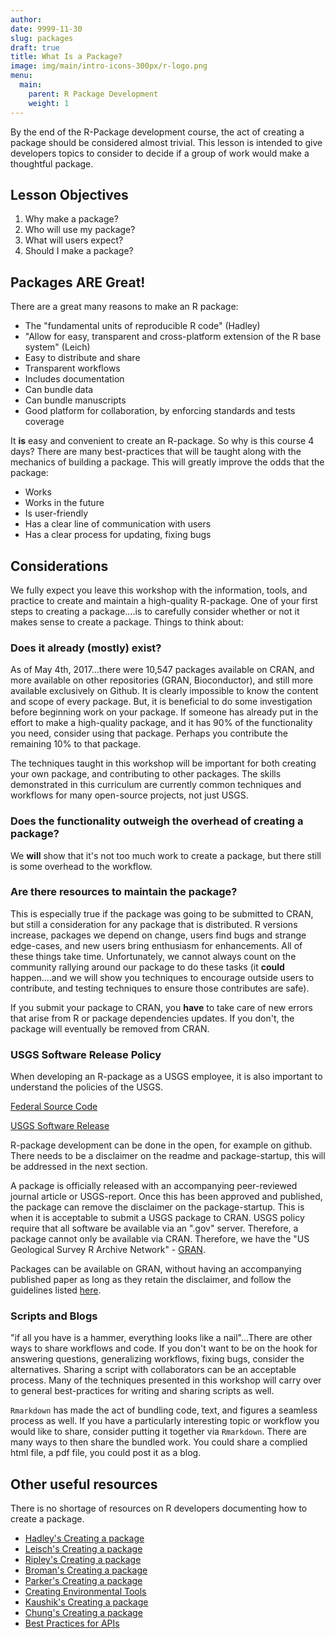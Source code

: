 ```yaml
---
author: 
date: 9999-11-30
slug: packages
draft: true
title: What Is a Package?
image: img/main/intro-icons-300px/r-logo.png
menu:
  main:
    parent: R Package Development
    weight: 1
---
```

By the end of the R-Package development course, the act of creating a package should be considered almost trivial. This lesson is intended to give developers topics to consider to decide if a group of work would make a thoughtful package.

Lesson Objectives
-----------------

1.  Why make a package?
2.  Who will use my package?
3.  What will users expect?
4.  Should I make a package?

Packages ARE Great!
-------------------

There are a great many reasons to make an R package:

-   The "fundamental units of reproducible R code" (Hadley)
-   "Allow for easy, transparent and cross-platform extension of the R base system" (Leich)
-   Easy to distribute and share
-   Transparent workflows
-   Includes documentation
-   Can bundle data
-   Can bundle manuscripts
-   Good platform for collaboration, by enforcing standards and tests coverage

It **is** easy and convenient to create an R-package. So why is this course 4 days? There are many best-practices that will be taught along with the mechanics of building a package. This will greatly improve the odds that the package:

-   Works
-   Works in the future
-   Is user-friendly
-   Has a clear line of communication with users
-   Has a clear process for updating, fixing bugs

Considerations
--------------

We fully expect you leave this workshop with the information, tools, and practice to create and maintain a high-quality R-package. One of your first steps to creating a package....is to carefully consider whether or not it makes sense to create a package. Things to think about:

### Does it already (mostly) exist?

As of May 4th, 2017...there were 10,547 packages available on CRAN, and more available on other repositories (GRAN, Bioconductor), and still more available exclusively on Github. It is clearly impossible to know the content and scope of every package. But, it is beneficial to do some investigation before beginning work on your package. If someone has already put in the effort to make a high-quality package, and it has 90% of the functionality you need, consider using that package. Perhaps you contribute the remaining 10% to that package.

The techniques taught in this workshop will be important for both creating your own package, and contributing to other packages. The skills demonstrated in this curriculum are currently common techniques and workflows for many open-source projects, not just USGS.

### Does the functionality outweigh the overhead of creating a package?

We **will** show that it's not too much work to create a package, but there still is some overhead to the workflow.

### Are there resources to maintain the package?

This is especially true if the package was going to be submitted to CRAN, but still a consideration for any package that is distributed. R versions increase, packages we depend on change, users find bugs and strange edge-cases, and new users bring enthusiasm for enhancements. All of these things take time. Unfortunately, we cannot always count on the community rallying around our package to do these tasks (it **could** happen....and we will show you techniques to encourage outside users to contribute, and testing techniques to ensure those contributes are safe).

If you submit your package to CRAN, you **have** to take care of new errors that arise from R or package dependencies updates. If you don't, the package will eventually be removed from CRAN.

### USGS Software Release Policy

When developing an R-package as a USGS employee, it is also important to understand the policies of the USGS.

[Federal Source Code](https://sourcecode.cio.gov/)

[USGS Software Release](https://www2.usgs.gov/usgs-manual/im/IM-OSQI-2016-01.html)

R-package development can be done in the open, for example on github. There needs to be a disclaimer on the readme and package-startup, this will be addressed in the next section.

A package is officially released with an accompanying peer-reviewed journal article or USGS-report. Once this has been approved and published, the package can remove the disclaimer on the package-startup. This is when it is acceptable to submit a USGS package to CRAN. USGS policy require that all software be available via an ".gov" server. Therefore, a package cannot only be available via CRAN. Therefore, we have the "US Geological Survey R Archive Network" - [GRAN](https://owi.usgs.gov/R/gran.html).

Packages can be available on GRAN, without having an accompanying published paper as long as they retain the disclaimer, and follow the guidelines listed [here](https://owi.usgs.gov/R/gran.html).

### Scripts and Blogs

"if all you have is a hammer, everything looks like a nail"...There are other ways to share workflows and code. If you don't want to be on the hook for answering questions, generalizing workflows, fixing bugs, consider the alternatives. Sharing a script with collaborators can be an acceptable process. Many of the techniques presented in this workshop will carry over to general best-practices for writing and sharing scripts as well.

`Rmarkdown` has made the act of bundling code, text, and figures a seamless process as well. If you have a particularly interesting topic or workflow you would like to share, consider putting it together via `Rmarkdown`. There are many ways to then share the bundled work. You could share a complied html file, a pdf file, you could post it as a blog.

Other useful resources
----------------------

There is no shortage of resources on R developers documenting how to create a package.

-   [Hadley's Creating a package](http://r-pkgs.had.co.nz/)
-   [Leisch's Creating a package](https://cran.r-project.org/doc/contrib/Leisch-CreatingPackages.pdf)
-   [Ripley's Creating a package](http://portal.stats.ox.ac.uk/userdata/ruth/APTS2012/Rcourse10.pdf)
-   [Broman's Creating a package](http://kbroman.org/pkg_primer/)
-   [Parker's Creating a package](https://hilaryparker.com/2014/04/29/writing-an-r-package-from-scratch/)
-   [Creating Environmental Tools](https://www.fba.org.uk/journals/index.php/IW/article/viewFile/889/675)
-   [Kaushik's Creating a package](https://www.analyticsvidhya.com/blog/2017/03/create-packages-r-cran-github/?utm_content=bufferd99fb&utm_medium=social&utm_source=twitter.com&utm_campaign=buffer)
-   [Chung's Creating a package](http://tinyheero.github.io/jekyll/update/2015/07/26/making-your-first-R-package.html)
-   [Best Practices for APIs](https://cran.r-project.org/web/packages/httr/vignettes/api-packages.html)
